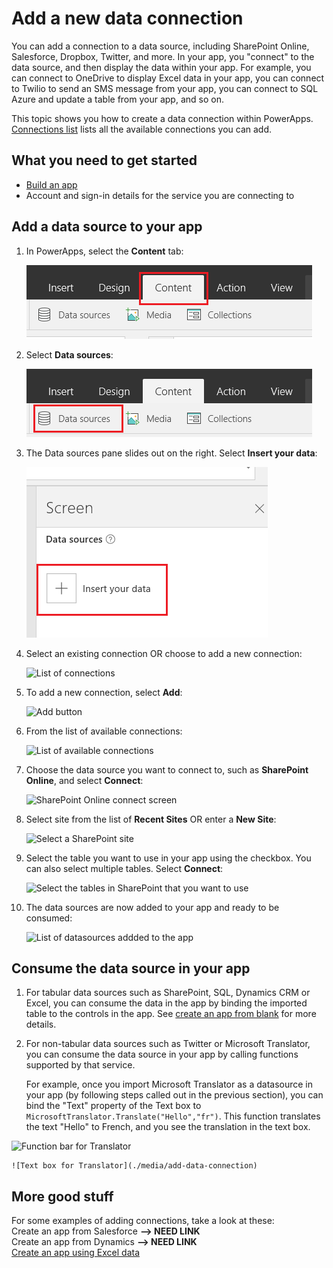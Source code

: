 <properties	pageTitle="Add a new data connection | Microsoft PowerApps"
	description="Add a new data connection to an existing app or when building a new blank app"
	services=""
	suite="powerapps"
	documentationCenter="na"
	authors="archnair"
	manager="erikre"
	editor=""
	tags=""/>

<tags
   ms.service="powerapps"
   ms.devlang="na"
   ms.topic="get-started-article"
   ms.tgt_pltfrm="na"
   ms.workload="na"
   ms.date="04/19/2016"
   ms.author="archanan"/>

# Add a new data connection #

You can add a connection to a data source, including SharePoint Online, Salesforce, Dropbox, Twitter, and more. In your app, you "connect" to the data source, and then display the data within your app. For example, you can connect to OneDrive to display Excel data in your app, you can connect to Twilio to send an SMS message from your app, you can connect to SQL Azure and update a table from your app, and so on.

This topic shows you how to create a data connection within PowerApps. [Connections list](connections-list.md) lists all the available connections you can add. 

## What you need to get started ##

- [Build an app](get-started-create-from-blank.md)
- Account and sign-in details for the service you are connecting to


## Add a data source to your app  ##
1. In PowerApps, select the **Content** tab:  

	![Content tab in the ribbon](./media/add-data-connection/content-tab.png)

1. Select **Data sources**:  

	![Data sources](./media/add-data-connection/data-sources.png)

1. The Data sources pane slides out on the right. Select **Insert your data**:  

	![Data sources pane](./media/add-data-connection/data-source-pane.png)

1. Select an existing connection OR choose to add a new connection:  

	![List of connections](./media/add-data-connection)

1. To add a new connection, select **Add**:  

	![Add button](./media/add-data-connection)

1. From the list of available connections:  

	![List of available connections](./media/add-data-connection)

1.  Choose the data source you want to connect to, such as **SharePoint Online**, and select **Connect**:  

	![SharePoint Online connect screen](./media/add-data-connection)

1. Select site from the list of **Recent Sites** OR enter a **New Site**:  

	![Select a SharePoint site](./media/add-data-connection)

1. Select the table you want to use in your app using the checkbox. You can also select multiple tables. Select **Connect**:  

	![Select the tables in SharePoint that you want to use](./media/add-data-connection)

1. The data sources are now added to your app and ready to be consumed:  

	![List of datasources addded to the app](./media/add-data-connection)

## Consume the data source in your app ##

1. For tabular data sources such as SharePoint, SQL, Dynamics CRM or Excel, you can consume the data in the app by binding the imported table to the controls in the app. See [create an app from blank](get-started-create-from-blank.md) for more details.

1. For non-tabular data sources such as Twitter or Microsoft Translator, you can consume the data source in your app by calling functions supported by that service.

	 For example, once you import Microsoft Translator as a datasource in your app (by following steps called out in the previous section), you can bind the "Text" property of the Text box to `MicrosoftTranslator.Translate("Hello","fr")`. This function translates the text "Hello" to French, and you see the translation in the text box.

  ![Function bar for Translator](./media/add-data-connection)

	![Text box for Translator](./media/add-data-connection)


## More good stuff
For some examples of adding connections, take a look at these:  
Create an app from Salesforce  **--> NEED LINK**  
Create an app from Dynamics  **--> NEED LINK**  
[Create an app using Excel data](get-started-create-from-data.md)